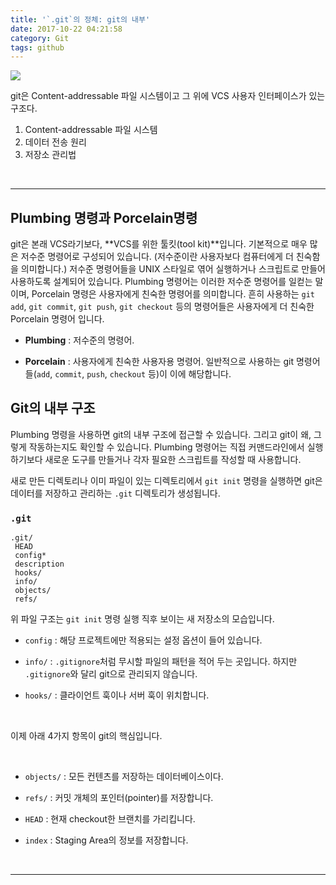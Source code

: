 ```yaml
---
title: '`.git`의 정체: git의 내부'
date: 2017-10-22 04:21:58
category: Git
tags: github
---
```


![](http://www.unixstickers.com/image/cache/data/stickers/git/git-type.sh-600x600.png)

git은 Content-addressable 파일 시스템이고 그 위에 VCS 사용자 인터페이스가 있는 구조다.

1. Content-addressable 파일 시스템
2. 데이터 전송 원리
3. 저장소 관리법

<br>

---

## Plumbing 명령과 Porcelain명령

git은 본래 VCS라기보다, **VCS를 위한 툴킷(tool kit)**입니다. 기본적으로 매우 많은 저수준 명령어로 구성되어 있습니다. (저수준이란 사용자보다 컴퓨터에게 더 친숙함을 의미합니다.) 저수준 명령어들을 UNIX 스타일로 엮어 실행하거나 스크립트로 만들어 사용하도록 설계되어 있습니다. Plumbing 명령어는 이러한 저수준 명령어를 일컫는 말이며, Porcelain 명령은 사용자에게 친숙한 명령어를 의미합니다. 흔히 사용하는 `git add`, `git commit`, `git push`, `git checkout` 등의 명령어들은 사용자에게 더 친숙한 Porcelain 명령어 입니다.

* **Plumbing** : 저수준의 명령어.

* **Porcelain** : 사용자에게 친숙한 사용자용 명령어. 일반적으로 사용하는 git 명령어들(`add`, `commit`, `push`, `checkout` 등)이 이에 해당합니다.
 

## Git의 내부 구조

Plumbing 명령을 사용하면 git의 내부 구조에 접근할 수 있습니다. 그리고 git이 왜, 그렇게 작동하는지도 확인할 수 있습니다. Plumbing 명령어는 직접 커맨드라인에서 실행하기보다 새로운 도구를 만들거나 각자 필요한 스크립트를 작성할 때 사용합니다.

새로 만든 디렉토리나 이미 파일이 있는 디렉토리에서 `git init` 명령을 실행하면 git은 데이터를 저장하고 관리하는 `.git` 디렉토리가 생성됩니다.

### `.git`

```
.git/
 HEAD
 config*
 description
 hooks/
 info/
 objects/
 refs/
```

위 파일 구조는 `git init` 명령 실행 직후 보이는 새 저장소의 모습입니다. 

* `config` : 해당 프로젝트에만 적용되는 설정 옵션이 들어 있습니다. 

* `info/` : `.gitignore`처럼 무시할 파일의 패턴을 적어 두는 곳입니다. 하지만 `.gitignore`와 달리 git으로 관리되지 않습니다.

* `hooks/` : 클라이언트 훅이나 서버 훅이 위치합니다. 

<br>

이제 아래 4가지 항목이 git의 핵심입니다.

<br>

* `objects/` : 모든 컨텐츠를 저장하는 데이터베이스이다.

* `refs/` : 커밋 개체의 포인터(pointer)를 저장합니다.

* `HEAD` : 현재 checkout한 브랜치를 가리킵니다.

* `index` : Staging Area의 정보를 저장합니다.

<br>

---
